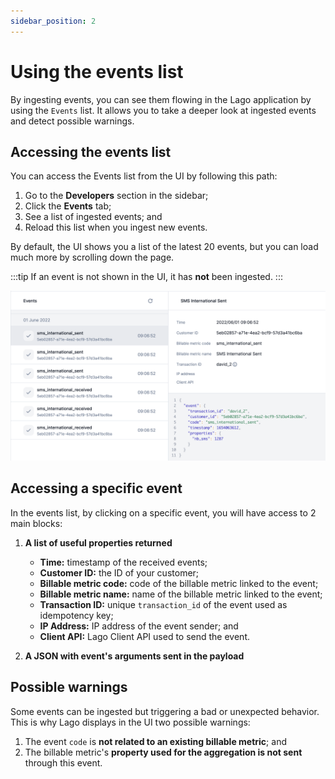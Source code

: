 ```yaml
---
sidebar_position: 2
---
```


# Using the events list
By ingesting events, you can see them flowing in the Lago application by using the `Events` list. It allows you to take a deeper look at ingested events and detect possible warnings.

## Accessing the events list
You can access the Events list from the UI by following this path:
1. Go to the **Developers** section in the sidebar;
2. Click the **Events** tab;
3. See a list of ingested events; and
4. Reload this list when you ingest new events.

By default, the UI shows you a list of the latest 20 events, but you can load much more by scrolling down the page.

:::tip
If an event is not shown in the UI, it has **not** been ingested.
:::

![Events list](../../../static/img/events-list.png)

## Accessing a specific event
In the events list, by clicking on a specific event, you will have access to 2 main blocks:
1. **A list of useful properties returned**
    - **Time:** timestamp of the received events;
    - **Customer ID:** the ID of your customer;
    - **Billable metric code:** code of the billable metric linked to the event;
    - **Billable metric name:** name of the billable metric linked to the event;
    - **Transaction ID:** unique `transaction_id` of the event used as idempotency key;
    - **IP Address:** IP address of the event sender; and
    - **Client API:** Lago Client API used to send the event.

2. **A JSON with event's arguments sent in the payload**

## Possible warnings
Some events can be ingested but triggering a bad or unexpected behavior. This is why Lago displays in the UI two possible warnings:
1. The event `code` is **not related to an existing billable metric**; and
2. The billable metric's **property used for the aggregation is not sent** through this event.